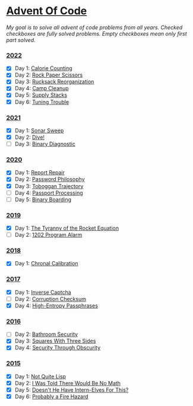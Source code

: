 # [Advent Of Code](https://adventofcode.com/)

_My goal is to solve all advent of code problems from all years. Checked checkboxes are fully solved problems. Empty checkboxes mean only first part solved._

### [2022](https://adventofcode.com/)

-   [x] Day 1: [Calorie Counting](https://adventofcode.com/2022/day/1)
-   [x] Day 2: [Rock Paper Scissors](https://adventofcode.com/2022/day/2)
-   [x] Day 3: [Rucksack Reorganization](https://adventofcode.com/2022/day/3)
-   [x] Day 4: [Camp Cleanup](https://adventofcode.com/2022/day/4)
-   [x] Day 5: [Supply Stacks](https://adventofcode.com/2022/day/5)
-   [x] Day 6: [Tuning Trouble](https://adventofcode.com/2022/day/6)

### [2021](https://adventofcode.com/2021)

-   [x] Day 1: [Sonar Sweep](https://adventofcode.com/2021/day/1)
-   [x] Day 2: [Dive!](https://adventofcode.com/2021/day/2)
-   [ ] Day 3: [Binary Diagnostic](https://adventofcode.com/2021/day/3)

### [2020](https://adventofcode.com/2020)

-   [x] Day 1: [Report Repair](https://adventofcode.com/2020/day/1)
-   [x] Day 2: [Password Philosophy](https://adventofcode.com/2020/day/2)
-   [x] Day 3: [Toboggan Trajectory](https://adventofcode.com/2020/day/3)
-   [ ] Day 4: [Passport Processing](https://adventofcode.com/2020/day/4)
-   [ ] Day 5: [Binary Boarding](https://adventofcode.com/2021/2020/5)

### [2019](https://adventofcode.com/2019)

-   [x] Day 1: [The Tyranny of the Rocket Equation](https://adventofcode.com/2019/day/1)
-   [ ] Day 2: [1202 Program Alarm](https://adventofcode.com/2019/day/2)

### [2018](https://adventofcode.com/2018)

-   [x] Day 1: [Chronal Calibration](https://adventofcode.com/2018/day/1)

### [2017](https://adventofcode.com/2017)

-   [x] Day 1: [Inverse Captcha](https://adventofcode.com/2017/day/1)
-   [ ] Day 2: [Corruption Checksum](https://adventofcode.com/2017/day/2)
-   [x] Day 4: [High-Entropy Passphrases](https://adventofcode.com/2017/day/4)

### [2016](https://adventofcode.com/2016)

-   [ ] Day 2: [Bathroom Security](https://adventofcode.com/2016/day/2)
-   [x] Day 3: [Squares With Three Sides](https://adventofcode.com/2016/day/3)
-   [x] Day 4: [Security Through Obscurity](https://adventofcode.com/2016/day/4)

### [2015](https://adventofcode.com/2015)

-   [x] Day 1: [Not Quite Lisp](https://adventofcode.com/2015/day/1)
-   [x] Day 2: [I Was Told There Would Be No Math](https://adventofcode.com/2015/day/2)
-   [x] Day 5: [Doesn't He Have Intern-Elves For This?](https://adventofcode.com/2015/day/5)
-   [x] Day 6: [Probably a Fire Hazard](https://adventofcode.com/2015/day/6)
